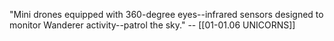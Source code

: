 "Mini drones equipped with 360-degree eyes--infrared sensors designed to monitor Wanderer activity--patrol the sky." -- [[01-01.06 UNICORNS]]

